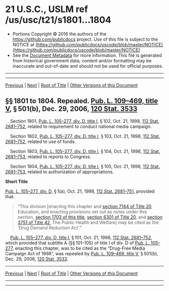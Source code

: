---
---

# 21 U.S.C., USLM ref /us/usc/t21/s1801...1804

* Portions Copyright © 2016 the authors of the https://github.com/publicdocs project.
  Use of this file is subject to the NOTICE at [https://github.com/publicdocs/uscode/blob/master/NOTICE](https://github.com/publicdocs/uscode/blob/master/NOTICE)
* See the [Document Metadata](././../../../..//README.md) for more information.
  This file is generated from historical government data; content and/or formatting may be inaccurate and out-of-date and should not be used for official purposes.

----------
----------

[Previous](./../../../..//us/usc/t21/ch23/m__us_usc_t21_ch23.md) | [Next](./../../../..//us/usc/t21/ch24/m__us_usc_t21_ch24.md) | [Root of Title](./../../../../) | [Other Versions of this Document](https://publicdocs.github.io/go/links?ns=uslm&ref=%2Fus%2Fusc%2Ft21%2Fs1801...1804)

## §§ 1801 to 1804. Repealed. [Pub. L. 109–469, title V][/us/pl/109/469/tV], § 501(b), Dec. 29, 2006, [120 Stat. 3533][/us/stat/120/3533]

    Section 1801, [Pub. L. 105–277, div. D, title I][/us/pl/105/277/dD/tI], § 102, Oct. 21, 1998, [112 Stat. 2681–752][/us/stat/112/2681-752], related to requirement to conduct national media campaign.

    Section 1802, [Pub. L. 105–277, div. D, title I][/us/pl/105/277/dD/tI], § 103, Oct. 21, 1998, [112 Stat. 2681–752][/us/stat/112/2681-752], related to use of funds.

    Section 1803, [Pub. L. 105–277, div. D, title I][/us/pl/105/277/dD/tI], § 104, Oct. 21, 1998, [112 Stat. 2681–753][/us/stat/112/2681-753], related to reports to Congress.

    Section 1804, [Pub. L. 105–277, div. D, title I][/us/pl/105/277/dD/tI], § 105, Oct. 21, 1998, [112 Stat. 2681–753][/us/stat/112/2681-753], related to authorization of appropriations.

 __Short Title__ 

[Pub. L. 105–277, div. D][/us/pl/105/277/dD], § 1(a), Oct. 21, 1998, [112 Stat. 2681–751][/us/stat/112/2681-751], provided that: 

> “This division \[enacting this chapter and [section 7144 of Title 20][/us/usc/t20/s7144], Education, and enacting provisions set out as notes under this section, [section 1703 of this title][/us/usc/t21/s1703], [section 6301 of Title 20][/us/usc/t20/s6301], and [section 3751 of Title 42][/us/usc/t42/s3751], The Public Health and Welfare\] may be cited as the ‘Drug Demand Reduction Act’.”

    [Pub. L. 105–277, div. D, title I][/us/pl/105/277/dD/tI], § 101, Oct. 21, 1998, [112 Stat. 2681–752][/us/stat/112/2681-752], which provided that subtitle A (§§ 101–105) of title I of div. D of [Pub. L. 105–277][/us/pl/105/277], enacting this chapter, was to be cited as the “Drug-Free Media Campaign Act of 1998”, was repealed by [Pub. L. 109–469, title V][/us/pl/109/469/tV], § 501(b), Dec. 29, 2006, [120 Stat. 3533][/us/stat/120/3533].

----------

[Previous](./../../../..//us/usc/t21/ch23/m__us_usc_t21_ch23.md) | [Next](./../../../..//us/usc/t21/ch24/m__us_usc_t21_ch24.md) | [Root of Title](./../../../../) | [Other Versions of this Document](https://publicdocs.github.io/go/links?ns=uslm&ref=%2Fus%2Fusc%2Ft21%2Fs1801...1804)

----------
----------

[/us/pl/109/469/tV]: https://publicdocs.github.io/go/links?ns=uslm&ref=%2Fus%2Fpl%2F109%2F469%2FtV
[/us/stat/120/3533]: https://publicdocs.github.io/go/links?ns=uslm&ref=%2Fus%2Fstat%2F120%2F3533
[/us/pl/105/277/dD/tI]: https://publicdocs.github.io/go/links?ns=uslm&ref=%2Fus%2Fpl%2F105%2F277%2FdD%2FtI
[/us/stat/112/2681-752]: https://publicdocs.github.io/go/links?ns=uslm&ref=%2Fus%2Fstat%2F112%2F2681-752
[/us/pl/105/277/dD/tI]: https://publicdocs.github.io/go/links?ns=uslm&ref=%2Fus%2Fpl%2F105%2F277%2FdD%2FtI
[/us/stat/112/2681-752]: https://publicdocs.github.io/go/links?ns=uslm&ref=%2Fus%2Fstat%2F112%2F2681-752
[/us/pl/105/277/dD/tI]: https://publicdocs.github.io/go/links?ns=uslm&ref=%2Fus%2Fpl%2F105%2F277%2FdD%2FtI
[/us/stat/112/2681-753]: https://publicdocs.github.io/go/links?ns=uslm&ref=%2Fus%2Fstat%2F112%2F2681-753
[/us/pl/105/277/dD/tI]: https://publicdocs.github.io/go/links?ns=uslm&ref=%2Fus%2Fpl%2F105%2F277%2FdD%2FtI
[/us/stat/112/2681-753]: https://publicdocs.github.io/go/links?ns=uslm&ref=%2Fus%2Fstat%2F112%2F2681-753
[/us/pl/105/277/dD]: https://publicdocs.github.io/go/links?ns=uslm&ref=%2Fus%2Fpl%2F105%2F277%2FdD
[/us/stat/112/2681-751]: https://publicdocs.github.io/go/links?ns=uslm&ref=%2Fus%2Fstat%2F112%2F2681-751
[/us/usc/t20/s7144]: https://publicdocs.github.io/go/links?ns=uslm&ref=%2Fus%2Fusc%2Ft20%2Fs7144
[/us/usc/t21/s1703]: https://publicdocs.github.io/go/links?ns=uslm&ref=%2Fus%2Fusc%2Ft21%2Fs1703
[/us/usc/t20/s6301]: https://publicdocs.github.io/go/links?ns=uslm&ref=%2Fus%2Fusc%2Ft20%2Fs6301
[/us/usc/t42/s3751]: https://publicdocs.github.io/go/links?ns=uslm&ref=%2Fus%2Fusc%2Ft42%2Fs3751
[/us/pl/105/277/dD/tI]: https://publicdocs.github.io/go/links?ns=uslm&ref=%2Fus%2Fpl%2F105%2F277%2FdD%2FtI
[/us/stat/112/2681-752]: https://publicdocs.github.io/go/links?ns=uslm&ref=%2Fus%2Fstat%2F112%2F2681-752
[/us/pl/105/277]: https://publicdocs.github.io/go/links?ns=uslm&ref=%2Fus%2Fpl%2F105%2F277
[/us/pl/109/469/tV]: https://publicdocs.github.io/go/links?ns=uslm&ref=%2Fus%2Fpl%2F109%2F469%2FtV
[/us/stat/120/3533]: https://publicdocs.github.io/go/links?ns=uslm&ref=%2Fus%2Fstat%2F120%2F3533


